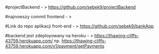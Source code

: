 #projectBackend - > https://github.com/sebek9/projectBackend

#najnowszy commit frontend - > 

#Link do repo aplikacji front-end - > https://github.com/sebek9/bankApp

#backend jest zdeployowany na heroku - > https://thawing-cliffs-43759.herokuapp.com/ np. https://thawing-cliffs-43759.herokuapp.com/v1/payment/getPayments

